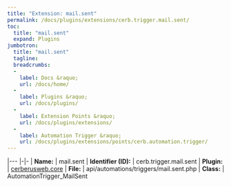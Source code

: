 ```yaml
---
title: "Extension: mail.sent"
permalink: /docs/plugins/extensions/cerb.trigger.mail.sent/
toc:
  title: "mail.sent"
  expand: Plugins
jumbotron:
  title: "mail.sent"
  tagline: 
  breadcrumbs:
  -
    label: Docs &raquo;
    url: /docs/home/
  -
    label: Plugins &raquo;
    url: /docs/plugins/
  -
    label: Extension Points &raquo;
    url: /docs/plugins/extensions/
  -
    label: Automation Trigger &raquo;
    url: /docs/plugins/extensions/points/cerb.automation.trigger/
---
```


|---
|-|-
| **Name:** | mail.sent
| **Identifier (ID):** | cerb.trigger.mail.sent
| **Plugin:** | [cerberusweb.core](/docs/plugins/cerberusweb.core/)
| **File:** | api/automations/triggers/mail.sent.php
| **Class:** | AutomationTrigger_MailSent

